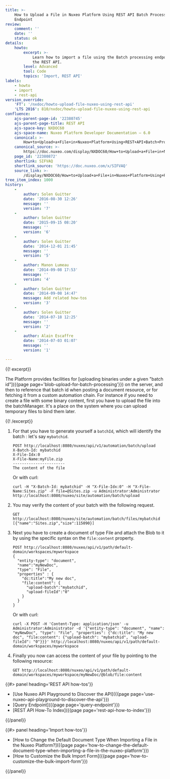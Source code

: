 ```yaml
---
title: >-
    How to Upload a File in Nuxeo Platform Using REST API Batch Processing
    Endpoint
review:
    comment: ''
    date: ''
    status: ok
details:
    howto:
        excerpt: >-
            Learn how to import a file using the Batch processing endpoint of
            the REST API.
        level: Advanced
        tool: Code
        topics: 'Import, REST API'
labels:
    - howto
    - import
    - rest-api
version_override:
    'FT': '/nxdoc/howto-upload-file-nuxeo-using-rest-api'
    'LTS 2016': 810/nxdoc/howto-upload-file-nuxeo-using-rest-api
confluence:
    ajs-parent-page-id: '22380745'
    ajs-parent-page-title: REST API
    ajs-space-key: NXDOC60
    ajs-space-name: Nuxeo Platform Developer Documentation — 6.0
    canonical: >-
        How+to+Upload+a+File+in+Nuxeo+Platform+Using+REST+API+Batch+Processing+Endpoint
    canonical_source: >-
        https://doc.nuxeo.com/display/NXDOC60/How+to+Upload+a+File+in+Nuxeo+Platform+Using+REST+API+Batch+Processing+Endpoint
    page_id: '22380872'
    shortlink: SIFVAQ
    shortlink_source: 'https://doc.nuxeo.com/x/SIFVAQ'
    source_link: >-
        /display/NXDOC60/How+to+Upload+a+File+in+Nuxeo+Platform+Using+REST+API+Batch+Processing+Endpoint
tree_item_index: 1000
history:
    -
        author: Solen Guitter
        date: '2016-08-30 12:26'
        message: ''
        version: '7'
    -
        author: Solen Guitter
        date: '2015-09-15 08:20'
        message: ''
        version: '6'
    -
        author: Solen Guitter
        date: '2014-12-01 21:45'
        message: ''
        version: '5'
    -
        author: Manon Lumeau
        date: '2014-09-08 17:53'
        message: ''
        version: '4'
    -
        author: Solen Guitter
        date: '2014-09-08 14:47'
        message: Add related how-tos
        version: '3'
    -
        author: Solen Guitter
        date: '2014-07-18 12:25'
        message: ''
        version: '2'
    -
        author: Alain Escaffre
        date: '2014-07-03 01:07'
        message: ''
        version: '1'

---
```

{{! excerpt}}

The Platform provides facilities for [uploading binaries under a given "batch id"]({{page page='blob-upload-for-batch-processing'}}) on the server, and then to reference that batch id when posting a document resource, or for fetching it from a custom automation chain. For instance if you need to create a file with some binary content, first you have to upload the file into the batchManager. It's a place on the system where you can upload temporary files to bind them later.

{{! /excerpt}}

1.  For that you have to generate yourself a `batchId`, which will identify the batch : let's say `mybatchid`.

    ```text
    POST http://localhost:8080/nuxeo/api/v1/automation/batch/upload
    X-Batch-Id: mybatchid
    X-File-Idx:0
    X-File-Name:myFile.zip
    -----------------------
    The content of the file
    ```

    Or with curl:

    ```text
    curl -H "X-Batch-Id: mybatchid" -H "X-File-Idx:0" -H "X-File-Name:Sites.zip" -F file=@Sites.zip -u Administrator:Administrator http://localhost:8080/nuxeo/site/automation/batch/upload
    ```

2.  You may verify the content of your batch with the following request.

    ```text
    GET http://localhost:8080/nuxeo/site/automation/batch/files/mybatchid
    [{"name":"Sites.zip","size":115090}]
    ```

3.  Next you have to create a document of type File and attach the Blob to it by using the specific syntax on the `file:content` property.

    ```text
    POST http://localhost:8080/nuxeo/api/v1/path/default-domain/workspaces/myworkspace
    {  
      "entity-type": "document",
      "name":"myNewDoc",
      "type": "File",  
      "properties" : {
        "dc:title":"My new doc",
        "file:content": {
          "upload-batch":"mybatchid",
          "upload-fileId":"0"
        }
      }
    }
    ```

    Or with curl:

    ```text
    curl -X POST -H 'Content-Type: application/json' -u Administrator:Administrator -d '{"entity-type": "document", "name": "myNewDoc", "type": "File", "properties": {"dc:title": "My new doc", "file:content": {"upload-batch": "mybatchid", "upload-fileId": "0"}}}' http://localhost:8080/nuxeo/api/v1/path/default-domain/workspaces/myworkspace
    ```

4.  Finally you now can access the content of your file by pointing to the following resource:

    ```text
    GET http://localhost:8080/nuxeo/api/v1/path/default-domain/workspaces/myworkspace/myNewDoc/@blob/file:content
    ```

<div class="row" data-equalizer data-equalize-on="medium"><div class="column medium-6">{{#> panel heading='REST API how-tos'}}

- [Use Nuxeo API Playground to Discover the API]({{page page='use-nuxeo-api-playground-to-discover-the-api'}})
- [Query Endpoint]({{page page='query-endpoint'}})
- [REST API How-To Index]({{page page='rest-api-how-to-index'}})

{{/panel}}</div><div class="column medium-6">{{#> panel heading='Import how-tos'}}

- [How to Change the Default Document Type When Importing a File in the Nuxeo Platform?]({{page page='how-to-change-the-default-document-type-when-importing-a-file-in-the-nuxeo-platform'}})
- [How to Customize the Bulk Import Form]({{page page='how-to-customize-the-bulk-import-form'}})

{{/panel}}</div></div>
